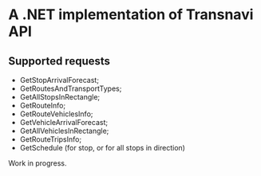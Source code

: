 # A .NET implementation of Transnavi API

## Supported requests

* GetStopArrivalForecast;
* GetRoutesAndTransportTypes;
* GetAllStopsInRectangle;
* GetRouteInfo;
* GetRouteVehiclesInfo;
* GetVehicleArrivalForecast;
* GetAllVehiclesInRectangle;
* GetRouteTripsInfo;
* GetSchedule (for stop, or for all stops in direction)

Work in progress.